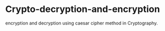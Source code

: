 # Crypto-decryption-and-encryption
encryption and decryption using caesar cipher method in Cryptography.
